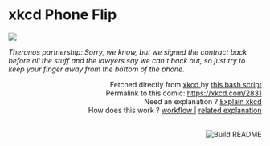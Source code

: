 # <b>xkcd Phone Flip</b>

[![](https://imgs.xkcd.com/comics/xkcd_phone_flip.png)](https://xkcd.com/2831)

<i>Theranos partnership: Sorry, we know, but we signed the contract back before all the stuff and the lawyers say we can&#39;t back out, so just try to keep your finger away from the bottom of the phone.</i>

<div align="right">
  Fetched directly from
  <a href="https://xkcd.com">
    xkcd
  </a>
  by
  <a href="https://github.com/Vanille-N/Vanille-N/blob/master/fetch">
    this bash script
  </a>
</div>
<div align="right">
  Permalink to this comic:
  <a href="https://xkcd.com/2831">
    https://xkcd.com/2831
  </a>
</div>
<div align="right">
  Need an explanation ?
  <a href="https://www.explainxkcd.com/wiki/index.php/2831">
    Explain xkcd
  </a>
</div>
<div align="right">
  How does this work ?
  <a href="https://github.com/Vanille-N/Vanille-N/blob/master/.github/workflows/build.yml">
    workflow
  </a>
  |
  <a href="https://simonwillison.net/2020/Jul/10/self-updating-profile-readme/">
    related explanation
  </a>
</div><br>

<a href="https://github.com/Vanille-N/Vanille-N/actions"><img src="https://github.com/Vanille-N/Vanille-N/workflows/Build%20README/badge.svg" align="right" alt="Build README"></a>

